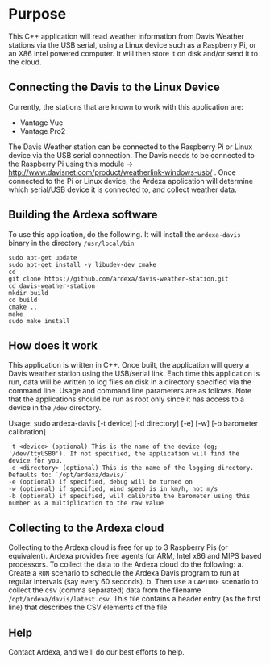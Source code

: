 

# Purpose
This C++ application will read weather information from Davis Weather stations via the USB serial, using a Linux device such as a Raspberry Pi, or an X86 intel powered computer. It will then store it on disk and/or send it to the cloud.

## Connecting the Davis to the Linux Device
Currently, the stations that are known to work with this application are:
* Vantage Vue
* Vantage Pro2

The Davis Weather station can be connected to the Raspberry Pi or Linux device via the USB serial connection. The Davis needs to be connected to the Raspberry Pi using this module -> http://www.davisnet.com/product/weatherlink-windows-usb/ . Once connected to the Pi or Linux device, the Ardexa application will determine which serial/USB device it is connected to, and collect weather data. 

## Building the Ardexa software
To use this application, do the following. It will install the `ardexa-davis` binary in the directory `/usr/local/bin`
```
sudo apt-get update
sudo apt-get install -y libudev-dev cmake
cd
git clone https://github.com/ardexa/davis-weather-station.git
cd davis-weather-station
mkdir build
cd build
cmake ..
make
sudo make install
```

## How does it work
This application is written in C++. Once built, the application will query a Davis weather station using the USB/serial link. Each time this application is run, data will be written to log files on disk in a directory specified via the command line. Usage and command line parameters are as follows. Note that the applications should be run as root only since it has access to a device in the `/dev` directory. 

Usage: sudo ardexa-davis [-t device] [-d directory] [-e] [-w] [-b barometer calibration]
```
-t <device> (optional) This is the name of the device (eg; '/dev/ttyUSB0'). If not specified, the application will find the device for you.
-d <directory> (optional) This is the name of the logging directory. Defaults to: `/opt/ardexa/davis/`
-e (optional) if specified, debug will be turned on
-w (optional) if specified, wind speed is in km/h, not m/s
-b (optional) if specified, will calibrate the barometer using this number as a multiplication to the raw value
```

## Collecting to the Ardexa cloud
Collecting to the Ardexa cloud is free for up to 3 Raspberry Pis (or equivalent). Ardexa provides free agents for ARM, Intel x86 and MIPS based processors. To collect the data to the Ardexa cloud do the following:
a. Create a `RUN` scenario to schedule the Ardexa Davis program to run at regular intervals (say every 60 seconds).
b. Then use a `CAPTURE` scenario to collect the csv (comma separated) data from the filename `/opt/ardexa/davis/latest.csv`. This file contains a header entry (as the first line) that describes the CSV elements of the file.

## Help
Contact Ardexa, and we'll do our best efforts to help.



